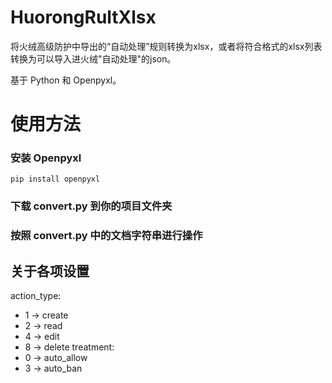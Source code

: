 # HuorongRultXlsx
将火绒高级防护中导出的“自动处理”规则转换为xlsx，或者将符合格式的xlsx列表转换为可以导入进火绒"自动处理"的json。

基于 Python 和 Openpyxl。

# 使用方法
### 安装 Openpyxl
`pip install openpyxl`
### 下载 convert.py 到你的项目文件夹
### 按照 convert.py 中的文档字符串进行操作

## 关于各项设置
action_type:
* 1 -> create
* 2 -> read
* 4 -> edit
* 8 -> delete
treatment:
* 0 -> auto_allow
* 3 -> auto_ban
